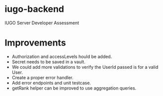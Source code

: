 # iugo-backend
IUGO Server Developer Assessment

# Improvements
* Authorization and accessLevels hould be added.
* Secret needs to be saved in a vault.
* We could add more validations to verify the UserId passed is for a valid User.
* Create a proper error handler.
* Add error endpoints and unit testcase.
* getRank helper can be improved to use aggregation queries.
